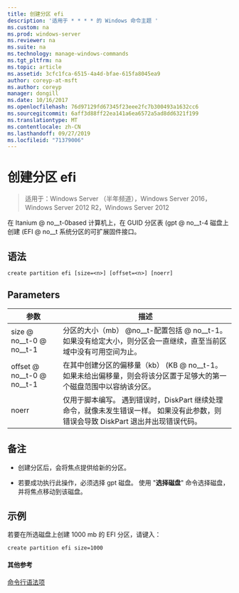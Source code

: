 ```yaml
---
title: 创建分区 efi
description: '适用于 * * * * 的 Windows 命令主题 '
ms.custom: na
ms.prod: windows-server
ms.reviewer: na
ms.suite: na
ms.technology: manage-windows-commands
ms.tgt_pltfrm: na
ms.topic: article
ms.assetid: 3cfc1fca-6515-4a4d-bfae-615fa8045ea9
author: coreyp-at-msft
ms.author: coreyp
manager: dongill
ms.date: 10/16/2017
ms.openlocfilehash: 76d97129fd67345f23eee2fc7b300493a1632cc6
ms.sourcegitcommit: 6aff3d88ff22ea141a6ea6572a5ad8dd6321f199
ms.translationtype: MT
ms.contentlocale: zh-CN
ms.lasthandoff: 09/27/2019
ms.locfileid: "71379006"
---
```

# <a name="create-partition-efi"></a>创建分区 efi

>适用于：Windows Server （半年频道），Windows Server 2016，Windows Server 2012 R2，Windows Server 2012

在 Itanium @ no__t-0based 计算机上，在 GUID 分区表 \(gpt @ no__t-4 磁盘上创建 \(EFI @ no__t 系统分区的可扩展固件接口。  
  
  
  
## <a name="syntax"></a>语法  
  
```  
create partition efi [size=<n>] [offset=<n>] [noerr]  
```  
  
## <a name="parameters"></a>Parameters  
  
|  参数  |                                                                                             描述                                                                                              |
|-------------|------------------------------------------------------------------------------------------------------------------------------------------------------------------------------------------------------|
|  size @ no__t-0 @ no__t-1  |                         分区的大小（mb） @no__t-配置包括 @ no__t-1。 如果没有给定大小，则分区会一直继续，直至当前区域中没有可用空间为止。                         |
| offset @ no__t-0 @ no__t-1 |             在其中创建分区的偏移量（kb） \(KB @ no__t-1。 如果未给出偏移量，则会将该分区置于足够大的第一个磁盘范围中以容纳该分区。              |
|    noerr    | 仅用于脚本编写。 遇到错误时，DiskPart 继续处理命令，就像未发生错误一样。 如果没有此参数，则错误会导致 DiskPart 退出并出现错误代码。 |
  
## <a name="remarks"></a>备注  
  
-   创建分区后，会将焦点提供给新的分区。  
  
-   若要成功执行此操作，必须选择 gpt 磁盘。 使用 "**选择磁盘**" 命令选择磁盘，并将焦点移动到该磁盘。  
  
## <a name="BKMK_examples"></a>示例  
若要在所选磁盘上创建 1000 mb 的 EFI 分区，请键入：  
  
```  
create partition efi size=1000  
```  
  
#### <a name="additional-references"></a>其他参考  
[命令行语法项](command-line-syntax-key.md)  
  

  

